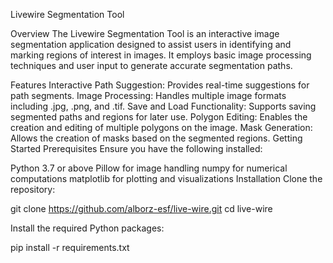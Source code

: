 Livewire Segmentation Tool
 <!-- Replace this with an actual image or screenshot of your tool -->

Overview
The Livewire Segmentation Tool is an interactive image segmentation application designed to assist users in identifying and marking regions of interest in images. It employs basic image processing techniques and user input to generate accurate segmentation paths.

Features
Interactive Path Suggestion: Provides real-time suggestions for path segments.
Image Processing: Handles multiple image formats including .jpg, .png, and .tif.
Save and Load Functionality: Supports saving segmented paths and regions for later use.
Polygon Editing: Enables the creation and editing of multiple polygons on the image.
Mask Generation: Allows the creation of masks based on the segmented regions.
Getting Started
Prerequisites
Ensure you have the following installed:

Python 3.7 or above
Pillow for image handling
numpy for numerical computations
matplotlib for plotting and visualizations
Installation
Clone the repository:

git clone https://github.com/alborz-esf/live-wire.git
cd live-wire


Install the required Python packages:

pip install -r requirements.txt

